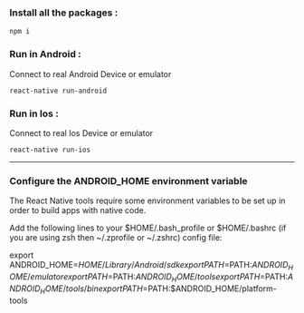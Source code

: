 ### Install all the packages :

    npm i

### Run in Android :
Connect to real Android Device or emulator

    react-native run-android

### Run in Ios :  
Connect to real Ios Device or emulator

    react-native run-ios

---

### Configure the ANDROID_HOME environment variable
The React Native tools require some environment variables to be set up in order to build apps with native code.

Add the following lines to your $HOME/.bash_profile or $HOME/.bashrc (if you are using zsh then ~/.zprofile or ~/.zshrc) config file:

export ANDROID_HOME=$HOME/Library/Android/sdk
export PATH=$PATH:$ANDROID_HOME/emulator
export PATH=$PATH:$ANDROID_HOME/tools
export PATH=$PATH:$ANDROID_HOME/tools/bin
export PATH=$PATH:$ANDROID_HOME/platform-tools